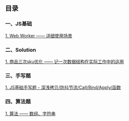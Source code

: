 
## 目录

### 一、JS基础

[1. Web Worker —— 详细使用场景](https://github.com/lhban108/blog.github.io/blob/main/JS%E5%9F%BA%E7%A1%80/1-webWorker.md)

### 二、Solution

[1. 商品三次sku优化 —— 记一次数据结构在实际工作中的运用](https://github.com/lhban108/blog.github.io/blob/main/solution/1-%E5%95%86%E5%93%813%E5%B1%82sku.md)

### 三、手写题

[1. JS基础手写题 - 深浅拷贝/防抖节流/Call/Bind/Apply/函数](https://github.com/lhban108/blog.github.io/blob/main/%E6%89%8B%E5%86%99%E9%A2%98/1-JS%E5%9F%BA%E7%A1%80%E9%83%A8%E5%88%86.md)

### 四、算法题

[1. 算法 —— 数组、字符串](https://github.com/lhban108/blog.github.io/blob/main/%E7%AE%97%E6%B3%95/1-%E6%95%B0%E7%BB%84%26%E5%AD%97%E7%AC%A6%E4%B8%B2.md)

